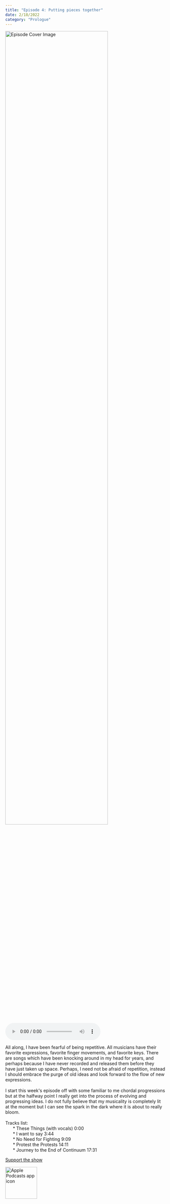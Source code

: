 ```yaml
---
title: "Episode 4: Putting pieces together"
date: 2/18/2022
category: "Prologue"
---
```

<img src="https://artwork.captivate.fm/8e2f983a-450d-4f2f-b1f3-de5456f78bc2/60854458c4d1acdf4e1c2f79c4137142d85d78e379bdafbd69bd34c85f5819ad.jpg" alt="Episode Cover Image" width=80%/>
<audio controls>
  <source src="https://podcasts.captivate.fm/media/4d5d2015-102b-430b-9750-d4cb20d30f5c/10100897-episode-4-putting-pieces-together.mp3" type="audio/mpeg">
  Your browser does not support the audio element.
</audio>

<p>All along, I have been fearful of being repetitive. All musicians have their favorite expressions, favorite finger movements, and favorite keys. There are songs which have been knocking around in my head for years, and perhaps because I have never recorded and released them before they have just taken up space. Perhaps, I need not be afraid of repetition, instead I should embrace the purge of old ideas and look forward to the flow of new expressions.<br/><br/>I start this week&apos;s episode off with some familiar to me chordal progressions but at the halfway point I really get into the process of evolving and progressing ideas. I do not fully believe that my musicality is completely lit at the moment but I can see the spark in the dark where it is about to really bloom. <br/><br/>Tracks list:<br/>      * These Things (with vocals) 0:00<br/>      * I want to say 3:44<br/>      * No Need for Fighting 9:09<br/>      * Protest the Protests 14:11<br/>      * Journey to the End of Continuum 17:31</p><a rel="payment" href="https://www.paypal.com/donate/?hosted_button_id=WX3GRUK5BHJLS">Support the show</a>

<a href="https://podcasts.apple.com/us/podcast/living-room-music/id1608791560?tscg=30200&itsct=podcast_box_appicon&ls=1&mttnsubad=1608791560" style="display: inline-block;"><img src="https://toolbox.marketingtools.apple.com/api/v2/badges/app-icon-podcasts/standard/en-us" alt="Apple Podcasts app icon" style="width: 100px; height: 100px; vertical-align: middle; object-fit: contain;" /></a>
    